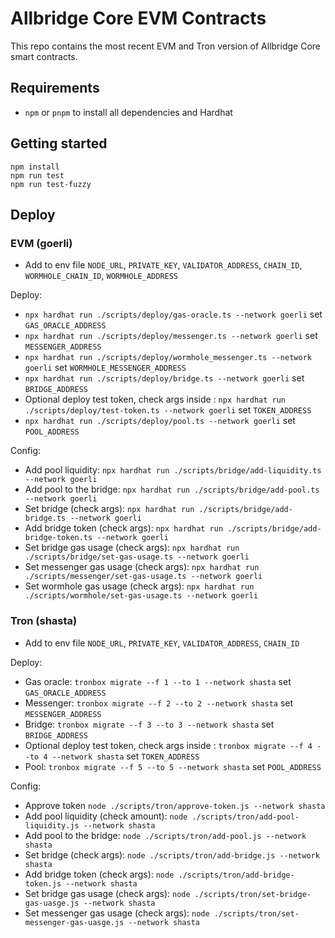 # Allbridge Core EVM Contracts

This repo contains the most recent EVM and Tron version of Allbridge Core smart contracts.

## Requirements

- `npm` or `pnpm` to install all dependencies and Hardhat

## Getting started

```
npm install
npm run test
npm run test-fuzzy
```

## Deploy

### EVM (goerli)

- Add to env file `NODE_URL`, `PRIVATE_KEY`, `VALIDATOR_ADDRESS`, `CHAIN_ID`, `WORMHOLE_CHAIN_ID`, `WORMHOLE_ADDRESS`

Deploy:

- `npx hardhat run ./scripts/deploy/gas-oracle.ts --network goerli` set `GAS_ORACLE_ADDRESS`
- `npx hardhat run ./scripts/deploy/messenger.ts --network goerli` set `MESSENGER_ADDRESS`
- `npx hardhat run ./scripts/deploy/wormhole_messenger.ts --network goerli` set `WORMHOLE_MESSENGER_ADDRESS`
- `npx hardhat run ./scripts/deploy/bridge.ts --network goerli` set `BRIDGE_ADDRESS`
- Optional deploy test token, check args inside : `npx hardhat run ./scripts/deploy/test-token.ts --network goerli`
  set `TOKEN_ADDRESS`
- `npx hardhat run ./scripts/deploy/pool.ts --network goerli` set `POOL_ADDRESS`

Config:

- Add pool liquidity: `npx hardhat run ./scripts/bridge/add-liquidity.ts --network goerli`
- Add pool to the bridge:  `npx hardhat run ./scripts/bridge/add-pool.ts --network goerli`
- Set bridge (check args): `npx hardhat run ./scripts/bridge/add-bridge.ts --network goerli`
- Add bridge token (check args): `npx hardhat run ./scripts/bridge/add-bridge-token.ts --network goerli`
- Set bridge gas usage (check args): `npx hardhat run ./scripts/bridge/set-gas-usage.ts --network goerli`
- Set messenger gas usage (check args): `npx hardhat run ./scripts/messenger/set-gas-usage.ts --network goerli`
- Set wormhole gas usage (check args): `npx hardhat run ./scripts/wormhole/set-gas-usage.ts --network goerli`

### Tron (shasta)

- Add to env file `NODE_URL`, `PRIVATE_KEY`, `VALIDATOR_ADDRESS`, `CHAIN_ID`

Deploy:

- Gas oracle: `tronbox migrate --f 1 --to 1 --network shasta` set `GAS_ORACLE_ADDRESS`
- Messenger: `tronbox migrate --f 2 --to 2 --network shasta` set `MESSENGER_ADDRESS`
- Bridge: `tronbox migrate --f 3 --to 3 --network shasta` set `BRIDGE_ADDRESS`
- Optional deploy test token, check args inside : `tronbox migrate --f 4 --to 4 --network shasta`
  set `TOKEN_ADDRESS`
- Pool: `tronbox migrate --f 5 --to 5 --network shasta` set `POOL_ADDRESS`

Config:

- Approve token `node ./scripts/tron/approve-token.js --network shasta`
- Add pool liquidity (check amount): `node ./scripts/tron/add-pool-liquidity.js --network shasta`
- Add pool to the bridge: `node ./scripts/tron/add-pool.js --network shasta`
- Set bridge (check args): `node ./scripts/tron/add-bridge.js --network shasta`
- Add bridge token (check args): `node ./scripts/tron/add-bridge-token.js --network shasta`
- Set bridge gas usage (check args): `node ./scripts/tron/set-bridge-gas-uasge.js --network shasta`
- Set messenger gas usage (check args): `node ./scripts/tron/set-messenger-gas-uasge.js --network shasta`
